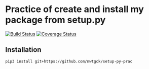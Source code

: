# Practice of create and install my package from setup.py

[![Build Status](https://travis-ci.org/nwtgck/setup-py-prac.svg?branch=master)](https://travis-ci.org/nwtgck/setup-py-prac) [![Coverage Status](https://coveralls.io/repos/github/nwtgck/setup-py-prac/badge.svg?branch=master)](https://coveralls.io/github/nwtgck/setup-py-prac?branch=master)

## Installation

```bash
pip3 install git+https://github.com/nwtgck/setup-py-prac
```